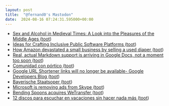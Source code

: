 ```yaml
---
layout: post
title:  "@fernand0's Mastodon"
date:  2024-08-16 07:24:31.595000+00:00
---
```

*  [Sex and Alcohol in Medieval Times: A Look into the Pleasures of the Middle Ages ](https://www.openculture.com/2024/07/sex-and-alcohol-in-medieval-times-a-look-into-the-pleasures-of-the-middle-ages.htm) ([toot](https://mastodon.social/@fernand0/112970502740134506))
*  [Ideas for Crafting Inclusive Public Software Platforms ](https://www.infoq.com/news/2024/08/inclusive-software-platfoms) ([toot](https://mastodon.social/@fernand0/112969789720650297))
*  [How Amazon devastated a small business by selling a used diaper ](https://www.independent.co.uk/life-style/amazon-sold-used-diaper-small-business-b2580802.htm) ([toot](https://mastodon.social/@fernand0/112969091450378265))
*  [Real, actual Markdown support is arriving in Google Docs, not a moment too soon ](https://arstechnica.com/gadgets/2024/07/real-actual-markdown-support-is-arriving-in-google-docs-not-a-moment-too-soon) ([toot](https://mastodon.social/@fernand0/112967130211446779))
*  [Comunidad con pórtico ](https://avecesunafoto.wordpress.com/2024/08/15/comunidad-con-portico) ([toot](https://mastodon.social/@fernand0/112967066791311783))
*  [Google URL Shortener links will no longer be available- Google Developers Blog ](https://developers.googleblog.com/en/google-url-shortener-links-will-no-longer-be-available) ([toot](https://mastodon.social/@fernand0/112966897073901051))
*  [Bayerische Staatsoper ](https://www.flickr.com/photos/fernand0/53916032303) ([toot](https://mastodon.social/@fernand0/112966891283480186))
*  [Microsoft is removing ads from Skype ](https://www.theverge.com/2024/7/31/24210273/microsoft-skype-ads-remova) ([toot](https://mastodon.social/@fernand0/112966828909105164))
*  [Bending Spoons acquires WeTransfer ](https://wetransfer.com/blog/story/bending-spoons-acquires-wetransfe) ([toot](https://mastodon.social/@fernand0/112966558845405658))
*  [12 discos para escuchar en vacaciones sin hacer nada más ](https://theconversation.com/12-discos-para-escuchar-en-vacaciones-sin-hacer-nada-mas-23460) ([toot](https://mastodon.social/@fernand0/112966239418754715))
